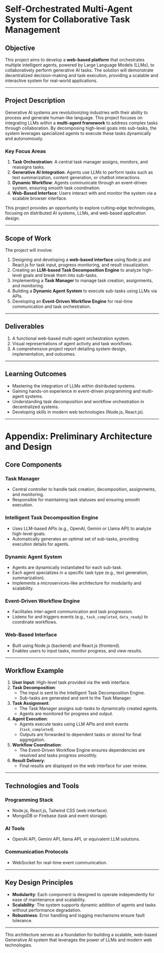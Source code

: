 # Self-Orchestrated Multi-Agent System for Collaborative Task Management

## Objective
This project aims to develop a **web-based platform** that orchestrates multiple intelligent agents, powered by Large Language Models (LLMs), to collaboratively perform generative AI tasks. The solution will demonstrate decentralized decision-making and task execution, providing a scalable and interactive system for real-world applications.

---

## Project Description
Generative AI systems are revolutionizing industries with their ability to process and generate human-like language. This project focuses on integrating LLMs within a **multi-agent framework** to address complex tasks through collaboration. By decomposing high-level goals into sub-tasks, the system leverages specialized agents to execute these tasks dynamically and autonomously.

### Key Focus Areas
1. **Task Orchestration**: A central task manager assigns, monitors, and reassigns tasks.
2. **Generative AI Integration**: Agents use LLMs to perform tasks such as text summarization, content generation, or chatbot interactions.
3. **Dynamic Workflow**: Agents communicate through an event-driven system, ensuring smooth task coordination.
4. **Web-Based Interface**: Users interact with and monitor the system via a scalable browser interface.

This project provides an opportunity to explore cutting-edge technologies, focusing on distributed AI systems, LLMs, and web-based application design.

---

## Scope of Work
The project will involve:
1. Designing and developing a **web-based interface** using Node.js and React.js for task input, progress monitoring, and result visualization.
2. Creating an **LLM-based Task Decomposition Engine** to analyze high-level goals and break them into sub-tasks.
3. Implementing a **Task Manager** to manage task creation, assignments, and monitoring.
4. Building a **Dynamic Agent System** to execute sub-tasks using LLMs via APIs.
5. Developing an **Event-Driven Workflow Engine** for real-time communication and task orchestration.

---

## Deliverables
1. A functional web-based multi-agent orchestration system.
2. Visual representations of agent activity and task workflows.
3. A comprehensive project report detailing system design, implementation, and outcomes.

---

## Learning Outcomes
- Mastering the integration of LLMs within distributed systems.
- Gaining hands-on experience in event-driven programming and multi-agent systems.
- Understanding task decomposition and workflow orchestration in decentralized systems.
- Developing skills in modern web technologies (Node.js, React.js).

---

# Appendix: Preliminary Architecture and Design

## Core Components

### Task Manager
- Central controller to handle task creation, decomposition, assignments, and monitoring.
- Responsible for maintaining task statuses and ensuring smooth execution.

### Intelligent Task Decomposition Engine
- Uses LLM-based APIs (e.g., OpenAI, Gemini or Llama API) to analyze high-level goals.
- Automatically generates an optimal set of sub-tasks, providing execution details for agents.

### Dynamic Agent System
- Agents are dynamically instantiated for each sub-task.
- Each agent specializes in a specific task type (e.g., text generation, summarization).
- Implements a microservices-like architecture for modularity and scalability.

### Event-Driven Workflow Engine
- Facilitates inter-agent communication and task progression.
- Listens for and triggers events (e.g., `task_completed`, `data_ready`) to coordinate workflows.

### Web-Based Interface
- Built using Node.js (backend) and React.js (frontend).
- Enables users to input tasks, monitor progress, and view results.

---

## Workflow Example
1. **User Input**: High-level task provided via the web interface.
2. **Task Decomposition**:
   - The input is sent to the Intelligent Task Decomposition Engine.
   - Sub-tasks are generated and sent to the Task Manager.
3. **Task Assignment**:
   - The Task Manager assigns sub-tasks to dynamically created agents.
   - Agents are monitored for progress and output.
4. **Agent Execution**:
   - Agents execute tasks using LLM APIs and emit events (`task_completed`).
   - Outputs are forwarded to dependent tasks or stored for final aggregation.
5. **Workflow Coordination**:
   - The Event-Driven Workflow Engine ensures dependencies are resolved and tasks progress smoothly.
6. **Result Delivery**:
   - Final results are displayed on the web interface for user review.

---

## Technologies and Tools

### Programming Stack
- Node.js, React.js, Tailwind CSS (web interface).
- MongoDB or Firebase (task and event storage).

### AI Tools
- OpenAI API, Gemini API, llama API, or equivalent LLM solutions.

### Communication Protocols
- WebSocket for real-time event communication.

---

## Key Design Principles
- **Modularity**: Each component is designed to operate independently for ease of maintenance and scalability.
- **Scalability**: The system supports dynamic addition of agents and tasks without performance degradation.
- **Robustness**: Error handling and logging mechanisms ensure fault tolerance.

---

This architecture serves as a foundation for building a scalable, web-based Generative AI system that leverages the power of LLMs and modern web technologies.
